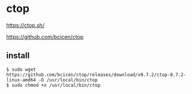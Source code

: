 # ctop

https://ctop.sh/

https://github.com/bcicen/ctop

install
--

```console
$ sudo wget https://github.com/bcicen/ctop/releases/download/v0.7.2/ctop-0.7.2-linux-amd64 -O /usr/local/bin/ctop
$ sudo chmod +x /usr/local/bin/ctop
```
